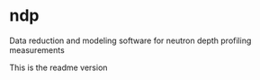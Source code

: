 # ndp
Data reduction and modeling software for neutron depth profiling measurements

This is the readme version
